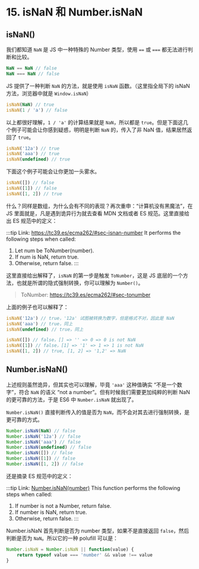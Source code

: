 # 15. isNaN 和 Number.isNaN

## isNaN()

我们都知道 `NaN` 是 JS 中一种特殊的 Number 类型，使用 `==` 或 `===` 都无法进行判断和比较。

```js
NaN == NaN // false
NaN === NaN // false
```

JS 提供了一种判断 `NaN` 的方法，就是使用 `isNaN` 函数。（这里指全局下的 isNaN 方法，浏览器中就是 `Window.isNaN`）

```js
isNaN(NaN) // true
isNaN(1 / 'a') // false
```

以上都很好理解，`1 / 'a'` 的计算结果就是 `NaN`，所以都是 `true`。但是下面这几个例子可能会让你感到疑惑，明明是判断 `NaN` 的，传入了非 NaN 值，结果居然返回了 `true`。

```js
isNaN('12a') // true
isNaN('aaa') // true
isNaN(undefined) // true
```

下面这个例子可能会让你更加一头雾水。

```js
isNaN([]) // false
isNaN([1]) // false
isNaN([1, 2]) // true
```

什么？同样是数组，为什么会有不同的表现？再次重申：“计算机没有黑魔法”，在 JS 里面就是，凡是遇到诡异行为就去查看 MDN 文档或者 ES 规范。这里直接给出 ES 规范中的定义：

:::tip Link: https://tc39.es/ecma262/#sec-isnan-number
It performs the following steps when called:
1. Let num be ToNumber(number).
2. If num is NaN, return true.
3. Otherwise, return false.
:::

这里直接给出解释了，`isNaN` 的第一步是触发 `ToNumber`，这是 JS 底层的一个方法，也就是所谓的隐式强制转换，你可以理解为 `Number()`。

> ToNumber: https://tc39.es/ecma262/#sec-tonumber

上面的例子也可以解释了：
```js
isNaN('12a') // true，'12a' 试图被转换为数字，但是格式不对，因此是 NaN
isNaN('aaa') // true，同上
isNaN(undefined) // true，同上

isNaN([]) // false，[] => '' => 0 => 0 is not NaN
isNaN([1]) // false，[1] => '1' => 1 => 1 is not NaN
isNaN([1, 2]) // true, [1, 2] => '1,2' => NaN
```

## Number.isNaN()

上述规则虽然诡异，但其实也可以理解，毕竟 `'aaa'` 这种值确实 “不是一个数字”，符合 `NaN` 的语义 “not a number”。但有时候我们需要更加纯粹的判断 NaN 的更可靠的方法，于是 ES6 中 `Number.isNaN` 就出现了。

`Number.isNaN()` 直接判断传入的值是否为 `NaN`，而不会对其去进行强制转换，是更可靠的方式。

```js
Number.isNaN(NaN) // false
Number.isNaN('12a') // false
Number.isNaN('aaa') // false
Number.isNaN(undefined) // false
Number.isNaN([]) // false
Number.isNaN([1]) // false
Number.isNaN([1, 2]) // false
```

还是摘录 ES 规范中的定义：

:::tip Link: [Number.isNaN(number)](https://tc39.es/ecma262/multipage/numbers-and-dates.html#sec-number.isnan)
This function performs the following steps when called:
1. If number is not a Number, return false.
2. If number is NaN, return true.
3. Otherwise, return false.
:::

Number.isNaN 首先判断是否为 number 类型，如果不是直接返回 `false`，然后判断是否为 `NaN`。所以它的一种 polufill 可以是：
```js
Number.isNaN = Number.isNaN || function(value) {
    return typeof value === 'number' && value !== value
}
```
